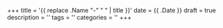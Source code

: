 +++
title = '{{ replace .Name "-" " " | title }}'
date = {{ .Date }}
draft = true
description = ''
tags = ''
categories = ''
+++
